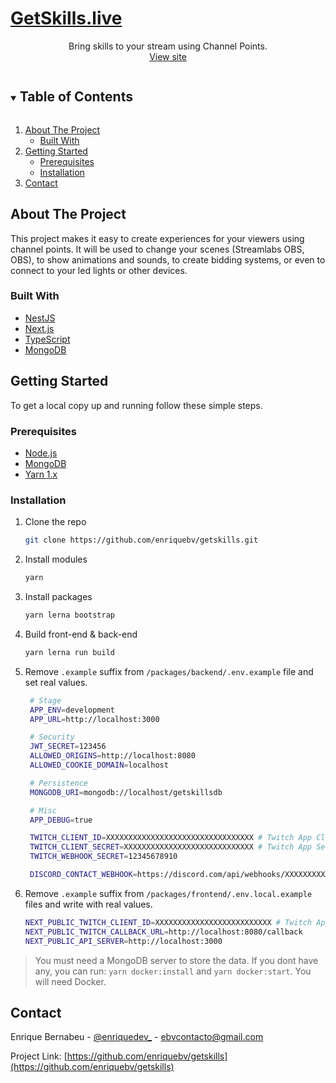 <p align="center">
  <a href="https://github.com/enriquebv/getskills">
    <h1>GetSkills.live</h1>
  </a>

  <p align="center">
    Bring skills to your stream using Channel Points.
    <br />
    <a href="https://getskills.live">View site</a>
  </p>
</p>

<!-- TABLE OF CONTENTS -->
<details open="open">
  <summary><h2 style="display: inline-block">Table of Contents</h2></summary>
  <ol>
    <li>
      <a href="#about-the-project">About The Project</a>
      <ul>
        <li><a href="#built-with">Built With</a></li>
      </ul>
    </li>
    <li>
      <a href="#getting-started">Getting Started</a>
      <ul>
        <li><a href="#prerequisites">Prerequisites</a></li>
        <li><a href="#installation">Installation</a></li>
      </ul>
    </li>
    <li><a href="#contact">Contact</a></li>
  </ol>
</details>

## About The Project

This project makes it easy to create experiences for your viewers using channel points. It will be used to change your scenes (Streamlabs OBS, OBS), to show animations and sounds, to create bidding systems, or even to connect to your led lights or other devices.

### Built With

- [NestJS](https://nestjs.com/)
- [Next.js](https://nextjs.com/)
- [TypeScript](https://www.typescriptlang.org/)
- [MongoDB](https://www.mongodb.com/)

## Getting Started

To get a local copy up and running follow these simple steps.

### Prerequisites

- [Node.js](https://nodejs.org/)
- [MongoDB](https://www.mongodb.com/)
- [Yarn 1.x](https://classic.yarnpkg.com)

### Installation

1. Clone the repo
   ```sh
   git clone https://github.com/enriquebv/getskills.git
   ```
2. Install modules
   ```sh
   yarn
   ```
3. Install packages
   ```sh
   yarn lerna bootstrap
   ```
4. Build front-end & back-end
   ```sh
   yarn lerna run build
   ```
5. Remove `.example` suffix from `/packages/backend/.env.example` file and set real values.

   ```bash
    # Stage
    APP_ENV=development
    APP_URL=http://localhost:3000

    # Security
    JWT_SECRET=123456
    ALLOWED_ORIGINS=http://localhost:8080
    ALLOWED_COOKIE_DOMAIN=localhost

    # Persistence
    MONGODB_URI=mongodb://localhost/getskillsdb

    # Misc
    APP_DEBUG=true

    TWITCH_CLIENT_ID=XXXXXXXXXXXXXXXXXXXXXXXXXXXXXXXXX # Twitch App Client ID
    TWITCH_CLIENT_SECRET=XXXXXXXXXXXXXXXXXXXXXXXXXXXXX # Twitch App Secret
    TWITCH_WEBHOOK_SECRET=12345678910

    DISCORD_CONTACT_WEBHOOK=https://discord.com/api/webhooks/XXXXXXXXXXXXXXXXXXXXX/XXXXXXXXXXXXXXXXXXXXXXXXXXXX # Discord channel webhook url
   ```

6. Remove `.example` suffix from `/packages/frontend/.env.local.example` files and write with real values.
   ```bash
   NEXT_PUBLIC_TWITCH_CLIENT_ID=XXXXXXXXXXXXXXXXXXXXXXXXXX # Twitch App Client ID
   NEXT_PUBLIC_TWITCH_CALLBACK_URL=http://localhost:8080/callback
   NEXT_PUBLIC_API_SERVER=http://localhost:3000
   ```

> You must need a MongoDB server to store the data. If you dont have any, you can run: `yarn docker:install` and `yarn docker:start`. You will need Docker.

<!-- CONTACT -->

## Contact

Enrique Bernabeu - [@enriquedev\_](https://twitter.com/enriquedev_) - ebvcontacto@gmail.com

Project Link: [https://github.com/enriquebv/getskills](https://github.com/enriquebv/getskills)
